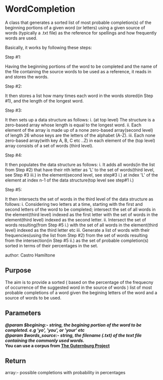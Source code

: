 # WordCompletion

A class that generates a sorted list of most probable completion(s) of the beginning portions of a given word (or letters) using a given source of words (typically a .txt file) as the reference for spellings and how frequently words are used.

Basically, it works by following these steps:

Step #1:

Having the beginning portions of the word to be completed and the name of the file containing the source words to be used as a reference, it reads in and stores the words.

Step #2:

It then stores a list how many times each word in the words stored(in Step #1), and the length of the longest word.

Step #3:

It then sets up a data structure as follows:
i. (at top level) The structure is a zero-based array whose length is equal to the longest word.
ii. Each element of the array is made up of a none zero-based array(second level) of length 26 whose keys are the letters of the alphabet (A-Z).
iii. Each none zero-based array(with key A, B, C etc ..Z) in each element of the (top level) array consists of a set of words (third level).

Step #4:

It then populates the data structure as follows:
i. It adds all words(in the list from Step #2) that have their nth letter as 'L' to the set of words(third level, see Step #3 iii.) in the element(second level, see step#3 i.) at index 'L' of the element at index n-1 of the data structure(top level see step#1 i.)

Step #5:

It then intersects the set of words in the third level of the data structure as follows:
i. Considering two letters at a time, starting with the first and second letters of the word to be completed; intersect the set of all words in the element(third level) indexed as the first letter with the set of words in the element(third level) indexed as the second letter.
ii. Intersect the set of words resulting(from Step #5 i.) with the set of all words in the element(third level) indexed as the third letter etc
iii. Generate a list of words with their frequencies(using the list from Step #2) from the set of words resulting from the intersection(in Step #5 ii.) as the set of probable completion(s) sorted in terms of their percentages in the set.

author: Castro Hamiltone

## Purpose

The aim is to provide a sorted ( based on the percentage of the frequecny of occurrence of the suggested word in the source of words ) list of most probable completions of a word given the begining letters of the word and a source of words to be used.

## Parameters

***@param $begining:- string, the begining portion of the word to be completed. e.g 'yo', 'you', or 'your' etc<br>***
***@param $words_source:- string, the filename (.txt) of the text file containing the commonly used words.<br>***
**You can use a corpus from [The Guternburg Project](http://www.gutenberg.org/files/)** 

## Return

array:- possible completions with probability in percentages

